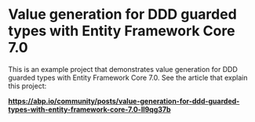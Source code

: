 # Value generation for DDD guarded types with Entity Framework Core 7.0

This is an example project that demonstrates value generation for DDD guarded types with Entity Framework Core 7.0. See the article that explain this project:

**https://abp.io/community/posts/value-generation-for-ddd-guarded-types-with-entity-framework-core-7.0-ll9qg37b**

